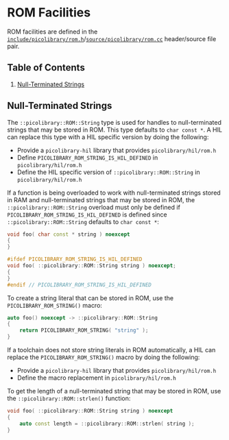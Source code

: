 # ROM Facilities
ROM facilities are defined in the
[`include/picolibrary/rom.h`](https://github.com/apcountryman/picolibrary/blob/main/include/picolibrary/rom.h)/[`source/picolibrary/rom.cc`](https://github.com/apcountryman/picolibrary/blob/main/source/picolibrary/rom.cc)
header/source file pair.

## Table of Contents
1. [Null-Terminated Strings](#null-terminated-strings)

## Null-Terminated Strings
The `::picolibrary::ROM::String` type is used for handles to null-terminated strings that
may be stored in ROM.
This type defaults to `char const *`.
A HIL can replace this type with a HIL specific version by doing the following:
- Provide a `picolibrary-hil` library that provides `picolibrary/hil/rom.h`
- Define `PICOLIBRARY_ROM_STRING_IS_HIL_DEFINED` in `picolibrary/hil/rom.h`
- Define the HIL specific version of `::picolibrary::ROM::String` in
  `picolibrary/hil/rom.h`

If a function is being overloaded to work with null-terminated strings stored in RAM and
null-terminated strings that may be stored in ROM, the `::picolibrary::ROM::String`
overload must only be defined if `PICOLIBRARY_ROM_STRING_IS_HIL_DEFINED` is defined since
`::picolibrary::ROM::String` defaults to `char const *`:
```c++
void foo( char const * string ) noexcept
{
}

#ifdef PICOLIBRARY_ROM_STRING_IS_HIL_DEFINED
void foo( ::picolibrary::ROM::String string ) noexcept;
{
}
#endif // PICOLIBRARY_ROM_STRING_IS_HIL_DEFINED
```

To create a string literal that can be stored in ROM, use the `PICOLIBRARY_ROM_STRING()`
macro:
```c++
auto foo() noexcept -> ::picolibrary::ROM::String
{
    return PICOLIBRARY_ROM_STRING( "string" );
}
```
If a toolchain does not store string literals in ROM automatically, a HIL can replace the
`PICOLIBRARY_ROM_STRING()` macro by doing the following:
- Provide a `picolibrary-hil` library that provides `picolibrary/hil/rom.h`
- Define the macro replacement in `picolibrary/hil/rom.h`

To get the length of a null-terminated string that may be stored in ROM, use the
`::picolibrary::ROM::strlen()` function:
```c++
void foo( ::picolibrary::ROM::String string ) noexcept
{
    auto const length = ::picolibrary::ROM::strlen( string );
}
```

